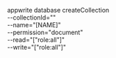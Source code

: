 appwrite database createCollection \
        --collectionId="" \
        --name="[NAME]" \
        --permission="document" \
        --read="[&quot;role:all&quot;]" \
        --write="[&quot;role:all&quot;]"

